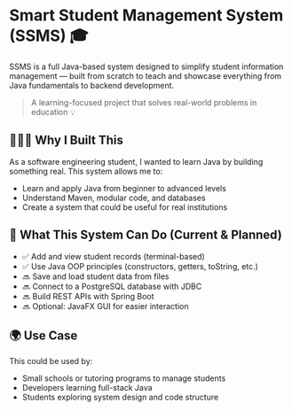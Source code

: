 # Smart Student Management System (SSMS) 🎓

SSMS is a full Java-based system designed to simplify student information management — built from scratch to teach and showcase everything from Java fundamentals to backend development.

> A learning-focused project that solves real-world problems in education 💡

## 👩🏽‍💻 Why I Built This
As a software engineering student, I wanted to learn Java by building something real. This system allows me to:
- Learn and apply Java from beginner to advanced levels
- Understand Maven, modular code, and databases
- Create a system that could be useful for real institutions

## 🧠 What This System Can Do (Current & Planned)
- ✅ Add and view student records (terminal-based)
- ✅ Use Java OOP principles (constructors, getters, toString, etc.)
- 🔜 Save and load student data from files
- 🔜 Connect to a PostgreSQL database with JDBC
- 🔜 Build REST APIs with Spring Boot
- 🔜 Optional: JavaFX GUI for easier interaction

## 🌍 Use Case
This could be used by:
- Small schools or tutoring programs to manage students
- Developers learning full-stack Java
- Students exploring system design and code structure

